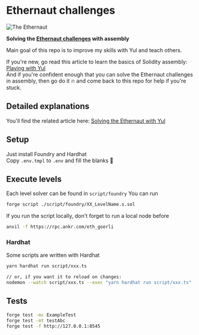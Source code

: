 # Ethernaut challenges

![The Ethernaut](https://ethernaut.openzeppelin.com/imgs/the-ethernaut.svg)

**Solving the [Ethernaut challenges](https://ethernaut.openzeppelin.com/) with assembly**

Main goal of this repo is to improve my skills with Yul and teach others.  

If you're new, go read this article to learn the basics of Solidity assembly: [Playing with Yul](https://dev.to/teddav/playing-with-yul-assembly-1i5h)  
And if you're confident enough that you can solve the Ethernaut challenges in assembly, then go do it 🔥 and come back to this repo for help if you're stuck.

## Detailed explanations
You'll find the related article here: [Solving the Ethernaut with Yul](https://dev.to/teddav/solving-the-ethernaut-with-yul-2a4h)

## Setup
Just install Foundry and Hardhat  
Copy `.env.tmpl` to `.env` and fill the blanks 🙂

## Execute levels
Each level solver can be found in `script/foundry`
You can run 
```bash
forge script ./script/foundry/XX_LevelName.s.sol
```

If you run the script locally, don't forget to run a local node before
```bash
anvil -f https://rpc.ankr.com/eth_goerli
```

### Hardhat
Some scripts are written with Hardhat

```bash
yarn hardhat run script/xxx.ts

// or, if you want it to reload on changes:
nodemon --watch script/xxx.ts --exec "yarn hardhat run script/xxx.ts"
```

## Tests
```bash
forge test -mc ExampleTest
forge test -mt testAbc
forge test -f http://127.0.0.1:8545
```
